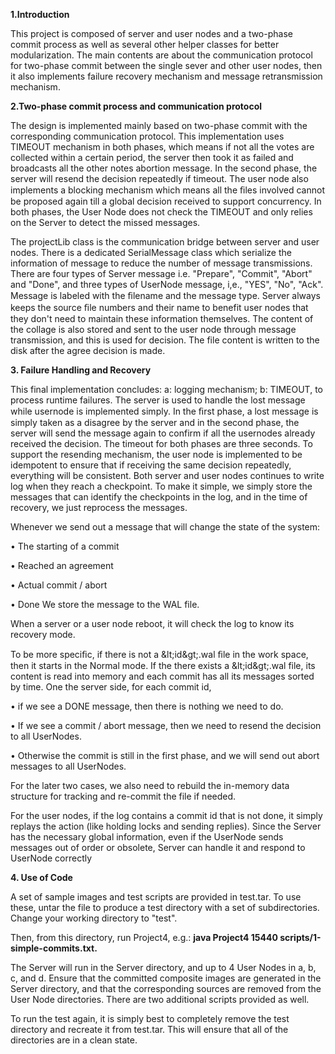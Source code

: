 **1.Introduction**

This project is composed of server and user nodes and a two-phase commit process as well as several other helper classes for better modularization. The main contents are about the communication protocol for two-phase commit between the single sever and other user nodes, then it also implements failure recovery mechanism and message retransmission mechanism.

**2.Two-phase commit process and communication protocol**

The design is implemented mainly based on two-phase commit with the corresponding communication protocol. This implementation uses TIMEOUT mechanism in both phases, which means if not all the votes are collected within a certain period, the server then took it as failed and broadcasts all the other notes abortion message. In the second phase, the server will resend the decision repeatedly if timeout. The user node also implements a blocking mechanism which means all the ﬁles involved cannot be proposed again till a global decision received to support concurrency. In both phases, the User Node does not check the TIMEOUT and only relies on the Server to detect the missed messages.

The projectLib class is the communication bridge between server and user nodes. There is a dedicated SerialMessage class which serialize the information of message to reduce the number of message transmissions. There are four types of Server message i.e. &quot;Prepare&quot;, &quot;Commit&quot;, &quot;Abort&quot; and &quot;Done&quot;, and three types of UserNode message, i,e., &quot;YES&quot;, &quot;No&quot;, &quot;Ack&quot;. Message is labeled with the ﬁlename and the message type. Server always keeps the source ﬁle numbers and their name to benefit user nodes that they don&#39;t need to maintain these information themselves. The content of the collage is also stored and sent to the user node through message transmission, and this is used for decision. The file content is written to the disk after the agree decision is made.

**3. Failure Handling and Recovery**

This final implementation concludes: a: logging mechanism; b: TIMEOUT, to process runtime failures. The server is used to handle the lost message while usernode is implemented simply. In the ﬁrst phase, a lost message is simply taken as a disagree by the server and in the second phase, the server will send the message again to confirm if all the usernodes already received the decision. The timeout for both phases are three seconds. To support the resending mechanism, the user node is implemented to be idempotent to ensure that if receiving the same decision repeatedly, everything will be consistent. Both server and user nodes continues to write log when they reach a checkpoint. To make it simple, we simply store the messages that can identify the checkpoints in the log, and in the time of recovery, we just reprocess the messages.

Whenever we send out a message that will change the state of the system:

• The starting of a commit

• Reached an agreement

• Actual commit / abort

• Done We store the message to the WAL file.

When a server or a user node reboot, it will check the log to know its recovery mode.

To be more speciﬁc, if there is not a \&lt;id\&gt;.wal ﬁle in the work space, then it starts in the Normal mode. If the there exists a \&lt;id\&gt;.wal file, its content is read into memory and each commit has all its messages sorted by time. One the server side, for each commit id,

• if we see a DONE message, then there is nothing we need to do.

• If we see a commit / abort message, then we need to resend the decision to all UserNodes.

• Otherwise the commit is still in the first phase, and we will send out abort messages to all UserNodes.

For the later two cases, we also need to rebuild the in-memory data structure for tracking and re-commit the file if needed.

For the user nodes, if the log contains a commit id that is not done, it simply replays the action (like holding locks and sending replies). Since the Server has the necessary global information, even if the UserNode sends messages out of order or obsolete, Server can handle it and respond to UserNode correctly

**4. Use of Code**

A set of sample images and test scripts are provided in test.tar. To use these, untar the file to produce a test directory with a set of subdirectories. Change your working directory to &quot;test&quot;.

Then, from this directory, run Project4, e.g.: **java Project4 15440 scripts/1-simple-commits.txt.**

The Server will run in the Server directory, and up to 4 User Nodes in a, b, c, and d. Ensure that the committed composite images are generated in the Server directory, and that the corresponding sources are removed from the User Node directories. There are two additional scripts provided as well.

To run the test again, it is simply best to completely remove the test directory and recreate it from test.tar. This will ensure that all of the directories are in a clean state.
